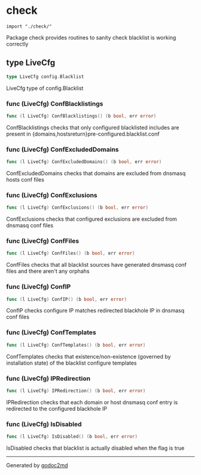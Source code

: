 
# check
    import "./check/"

Package check provides routines to sanity check blacklist is working correctly







## type LiveCfg
``` go
type LiveCfg config.Blacklist
```
LiveCfg type of config.Blacklist











### func (LiveCfg) ConfBlacklistings
``` go
func (l LiveCfg) ConfBlacklistings() (b bool, err error)
```
ConfBlacklistings checks that only configured blacklisted includes are present in {domains,hostsreturn}pre-configured.blacklist.conf



### func (LiveCfg) ConfExcludedDomains
``` go
func (l LiveCfg) ConfExcludedDomains() (b bool, err error)
```
ConfExcludedDomains checks that domains are excluded from dnsmasq hosts conf files



### func (LiveCfg) ConfExclusions
``` go
func (l LiveCfg) ConfExclusions() (b bool, err error)
```
ConfExclusions checks that configured exclusions are excluded from dnsmasq conf files



### func (LiveCfg) ConfFiles
``` go
func (l LiveCfg) ConfFiles() (b bool, err error)
```
ConfFiles checks that all blacklist sources have generated dnsmasq conf files and there aren't any orphahs



### func (LiveCfg) ConfIP
``` go
func (l LiveCfg) ConfIP() (b bool, err error)
```
ConfIP checks configure IP matches redirected blackhole IP in dnsmasq conf files



### func (LiveCfg) ConfTemplates
``` go
func (l LiveCfg) ConfTemplates() (b bool, err error)
```
ConfTemplates checks that existence/non-existence (governed by installation state) of the blacklist configure templates



### func (LiveCfg) IPRedirection
``` go
func (l LiveCfg) IPRedirection() (b bool, err error)
```
IPRedirection checks that each domain or host dnsmasq conf entry is redirected to the configured blackhole IP



### func (LiveCfg) IsDisabled
``` go
func (l LiveCfg) IsDisabled() (b bool, err error)
```
IsDisabled checks that blacklist is actually disabled when the flag is true









- - -
Generated by [godoc2md](http://godoc.org/github.com/davecheney/godoc2md)